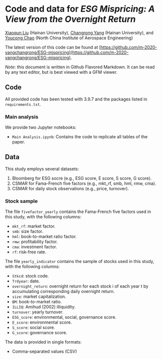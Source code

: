 # Code and data for *ESG Mispricing: A View from the Overnight Return*

[Xiaoqun Liu](https://github.com/LiuFinance) (Hainan University), [Changrong Yang](https://github.com/m-2020-yangchangrong) (Hainan University), and [Youcong Chao](https://) (North China Institute of Aerospace Engineering)

The latest version of this code can be found at [https://github.com/m-2020-yangchangrong/ESG-mispricing](https://github.com/m-2020-yangchangrong/ESG-mispricing).

*Note*: this document is written in Github Flavored Markdown. It can be read by any text editor, but is best viewed with a GFM viewer.

## Code

All provided code has been tested with 3.9.7 and the packages listed in `requirements.txt`.

### Main analysis

We provide two Jupyter notebooks:

- `Main Analysis.ipynb`: Contains the code to replicate all tables of the paper.

## Data

This study employs several datasets:
1. Bloomberg for ESG socre (e.g., ESG score, E score, S score, G score).
2. CSMAR for Fama-French five factors (e.g., mkt_rf, smb, hml, rmw, cma).
3. CSMAR for daily stock observations (e.g., price, turnover).

### Stock sample

The file `fivefactor_yearly` contains the Fama-French five factors used in this study, with the following columns:
- `mkt_rf`: market factor.
- `smb`: size factor.
- `hml`: book-to-market ratio factor.
- `rmw`: profitability factor.
- `cma`: investment factor.
- `rf`: risk-free rate.

The file `yearly_indicator` contains the sample of stocks used in this study, with the following columns:
- `Stkcd`: stock code.
- `Trdyear`: date.
- `overnight_return`: overnight return for each stock i of each year t by accumulating corresponding daily overnight return.
- `size`: market capitalization.
- `BM`: book-to-market ratio.
- `ILLIQ`: Amihud (2002) illiquidity.
- `turnover`: yearly turnover.
- `ESG_score`:  environmental, social, governance score.
- `E_score`: environmental score.
- `S_score`: social score.
- `G_score`: governance score.

The data is provided in single formats:
- Comma-separated values (CSV)

